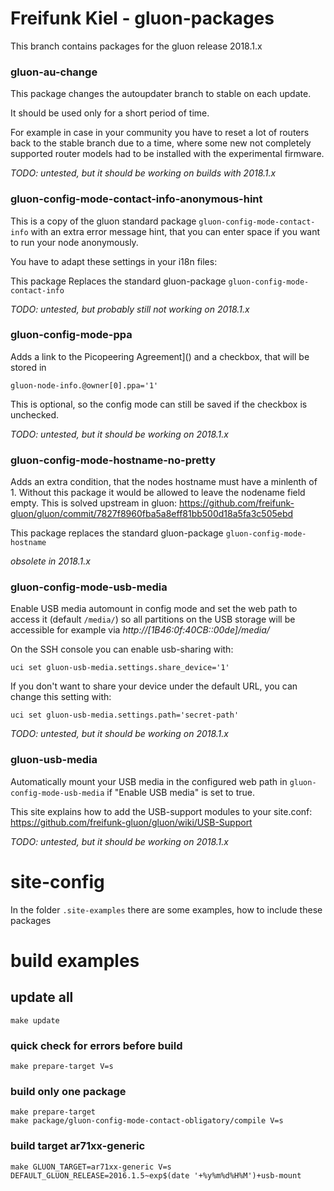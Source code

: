 Freifunk Kiel - gluon-packages
==============================

This branch contains packages for the gluon release 2018.1.x

### gluon-au-change

This package changes the autoupdater branch to stable on each update.

It should be used only for a short period of time.

For example in case in your community you have to reset a lot of routers
back to the stable branch due to a time, where some new not completely supported
router models had to be installed with the experimental firmware.

*TODO: untested, but it should be working on builds with 2018.1.x*

### gluon-config-mode-contact-info-anonymous-hint
This is a copy of the gluon standard package `gluon-config-mode-contact-info`
with an extra error message hint, that you can enter space if you want to run
your node anonymously.

You have to adapt these settings in your i18n files:

This package Replaces the standard gluon-package `gluon-config-mode-contact-info`

*TODO: untested, but probably still not working on 2018.1.x*

### gluon-config-mode-ppa

Adds a link to the Picopeering Agreement]() and a checkbox, that will be stored in

    gluon-node-info.@owner[0].ppa='1'

This is optional, so the config mode can still be saved if the checkbox is unchecked.

*TODO: untested, but it should be working on 2018.1.x*

### gluon-config-mode-hostname-no-pretty

Adds an extra condition, that the nodes hostname must have a minlenth of 1.
Without this package it would be allowed to leave the nodename field empty.
This is solved upstream in gluon: https://github.com/freifunk-gluon/gluon/commit/7827f8960fba5a8eff81bb500d18a5fa3c505ebd

This package replaces the standard gluon-package `gluon-config-mode-hostname`

*obsolete in 2018.1.x*

### gluon-config-mode-usb-media

Enable USB media automount in config mode and set the web path to access it
(default `/media/`) so all partitions on the USB storage will be accessible for
example via _http://\[1B46:0f:40CB::00de]/media/_

On the SSH console you can enable usb-sharing with:

    uci set gluon-usb-media.settings.share_device='1'

If you don't want to share your device under the default URL, you can change this setting with:

    uci set gluon-usb-media.settings.path='secret-path'

*TODO: untested, but it should be working on 2018.1.x*

### gluon-usb-media

Automatically mount your USB media in the configured web path
in `gluon-config-mode-usb-media` if "Enable USB media" is set to true.

This site explains how to add the USB-support modules to your site.conf:
https://github.com/freifunk-gluon/gluon/wiki/USB-Support

*TODO: untested, but it should be working on 2018.1.x*

# site-config

In the folder `.site-examples` there are some examples, how to include these packages

# build examples

## update all

    make update

### quick check for errors before build

    make prepare-target V=s

### build only one package

    make prepare-target
    make package/gluon-config-mode-contact-obligatory/compile V=s

### build target ar71xx-generic

    make GLUON_TARGET=ar71xx-generic V=s DEFAULT_GLUON_RELEASE=2016.1.5~exp$(date '+%y%m%d%H%M')+usb-mount          
